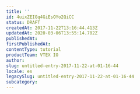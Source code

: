 ```yaml
---
title: ''
id: 4uixZEIGq4GiEsOYo2QiCC
status: DRAFT
createdAt: 2017-11-22T13:16:44.413Z
updatedAt: 2020-03-06T13:55:14.702Z
publishedAt: 
firstPublishedAt: 
contentType: tutorial
productTeam: VTEX IO
author: 
slug: untitled-entry-2017-11-22-at-01-16-44
locale: es
legacySlug: untitled-entry-2017-11-22-at-01-16-44
subcategory: 
---
```



